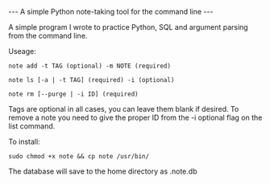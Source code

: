 ---  A simple Python note-taking tool for the command line ---

A simple program I wrote to practice Python, SQL and argument parsing from the command line.

Useage:

	note add -t TAG (optional) -m NOTE (required)

	note ls [-a | -t TAG] (required) -i (optional)

	note rm [--purge | -i ID] (required)

Tags are optional in all cases, you can leave them blank if desired. To remove a note you need to give the proper ID from the -i optional flag on the list command.


To install:

	sudo chmod +x note && cp note /usr/bin/

The database will save to the home directory as .note.db
